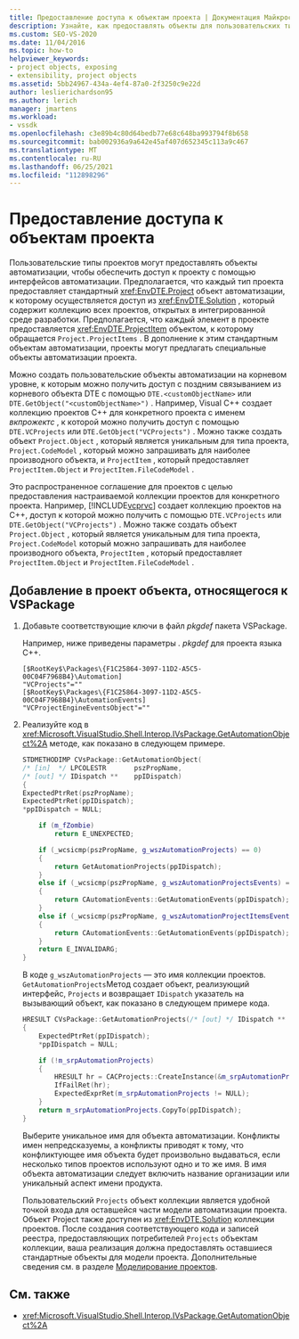 ```yaml
---
title: Предоставление доступа к объектам проекта | Документация Майкрософт
description: Узнайте, как предоставлять объекты для пользовательских типов проектов в Visual Studio, предоставляя объекты автоматизации, которые разрешают доступ к проекту с помощью интерфейсов автоматизации.
ms.custom: SEO-VS-2020
ms.date: 11/04/2016
ms.topic: how-to
helpviewer_keywords:
- project objects, exposing
- extensibility, project objects
ms.assetid: 5bb24967-434a-4ef4-87a0-2f3250c9e22d
author: leslierichardson95
ms.author: lerich
manager: jmartens
ms.workload:
- vssdk
ms.openlocfilehash: c3e89b4c80d64bedb77e68c648ba993794f8b658
ms.sourcegitcommit: bab002936a9a642e45af407d652345c113a9c467
ms.translationtype: MT
ms.contentlocale: ru-RU
ms.lasthandoff: 06/25/2021
ms.locfileid: "112898296"
---
```

# <a name="expose-project-objects"></a>Предоставление доступа к объектам проекта

Пользовательские типы проектов могут предоставлять объекты автоматизации, чтобы обеспечить доступ к проекту с помощью интерфейсов автоматизации. Предполагается, что каждый тип проекта предоставляет стандартный <xref:EnvDTE.Project> объект автоматизации, к которому осуществляется доступ из <xref:EnvDTE.Solution> , который содержит коллекцию всех проектов, открытых в интегрированной среде разработки. Предполагается, что каждый элемент в проекте предоставляется <xref:EnvDTE.ProjectItem> объектом, к которому обращается `Project.ProjectItems` . В дополнение к этим стандартным объектам автоматизации, проекты могут предлагать специальные объекты автоматизации проекта.

Можно создать пользовательские объекты автоматизации на корневом уровне, к которым можно получить доступ с поздним связыванием из корневого объекта DTE с помощью `DTE.<customObjectName>` или `DTE.GetObject("<customObjectName>")` . Например, Visual C++ создает коллекцию проектов C++ для конкретного проекта с именем *вкпрожектс* , к которой можно получить доступ с помощью `DTE.VCProjects` или `DTE.GetObject("VCProjects")` . Можно также создать объект `Project.Object` , который является уникальным для типа проекта, `Project.CodeModel` , который можно запрашивать для наиболее производного объекта, и `ProjectItem` , который предоставляет `ProjectItem.Object` и `ProjectItem.FileCodeModel` .

Это распространенное соглашение для проектов с целью предоставления настраиваемой коллекции проектов для конкретного проекта. Например, [!INCLUDE[vcprvc](../../code-quality/includes/vcprvc_md.md)] создает коллекцию проектов на C++, доступ к которой можно получить с помощью `DTE.VCProjects` или `DTE.GetObject("VCProjects")` . Можно также создать объект `Project.Object` , который является уникальным для типа проекта, `Project.CodeModel` который можно запрашивать для наиболее производного объекта, `ProjectItem` , который предоставляет `ProjectItem.Object` и `ProjectItem.FileCodeModel` .

## <a name="to-contribute-a-vspackage-specific-object-for-a-project"></a>Добавление в проект объекта, относящегося к VSPackage

1. Добавьте соответствующие ключи в файл *pkgdef* пакета VSPackage.

     Например, ниже приведены параметры *. pkgdef* для проекта языка C++.

    ```
    [$RootKey$\Packages\{F1C25864-3097-11D2-A5C5-00C04F7968B4}\Automation]
    "VCProjects"=""
    [$RootKey$\Packages\{F1C25864-3097-11D2-A5C5-00C04F7968B4}\AutomationEvents]
    "VCProjectEngineEventsObject"=""
    ```

2. Реализуйте код в <xref:Microsoft.VisualStudio.Shell.Interop.IVsPackage.GetAutomationObject%2A> методе, как показано в следующем примере.

    ```cpp
    STDMETHODIMP CVsPackage::GetAutomationObject(
    /* [in]  */ LPCOLESTR       pszPropName,
    /* [out] */ IDispatch **    ppIDispatch)
    {
    ExpectedPtrRet(pszPropName);
    ExpectedPtrRet(ppIDispatch);
    *ppIDispatch = NULL;

        if (m_fZombie)
            return E_UNEXPECTED;

        if (_wcsicmp(pszPropName, g_wszAutomationProjects) == 0)
        {
            return GetAutomationProjects(ppIDispatch);
        }
        else if (_wcsicmp(pszPropName, g_wszAutomationProjectsEvents) == 0)
        {
            return CAutomationEvents::GetAutomationEvents(ppIDispatch);
        }
        else if (_wcsicmp(pszPropName, g_wszAutomationProjectItemsEvents) == 0)
        {
            return CAutomationEvents::GetAutomationEvents(ppIDispatch);
        }
        return E_INVALIDARG;
    }
    ```

     В коде `g_wszAutomationProjects` — это имя коллекции проектов. `GetAutomationProjects`Метод создает объект, реализующий интерфейс, `Projects` и возвращает `IDispatch` указатель на вызывающий объект, как показано в следующем примере кода.

    ```cpp
    HRESULT CVsPackage::GetAutomationProjects(/* [out] */ IDispatch ** ppIDispatch)
    {
        ExpectedPtrRet(ppIDispatch);
        *ppIDispatch = NULL;

        if (!m_srpAutomationProjects)
        {
            HRESULT hr = CACProjects::CreateInstance(&m_srpAutomationProjects);
            IfFailRet(hr);
            ExpectedExprRet(m_srpAutomationProjects != NULL);
        }
        return m_srpAutomationProjects.CopyTo(ppIDispatch);
    }
    ```

     Выберите уникальное имя для объекта автоматизации. Конфликты имен непредсказуемы, а конфликты приводят к тому, что конфликтующее имя объекта будет произвольно выдаваться, если несколько типов проектов используют одно и то же имя. В имя объекта автоматизации следует включить название организации или уникальный аспект имени продукта.

     Пользовательский `Projects` объект коллекции является удобной точкой входа для оставшейся части модели автоматизации проекта. Объект Project также доступен из <xref:EnvDTE.Solution> коллекции проектов. После создания соответствующего кода и записей реестра, предоставляющих потребителей `Projects` объектам коллекции, ваша реализация должна предоставлять оставшиеся стандартные объекты для модели проекта. Дополнительные сведения см. в разделе [Моделирование проектов](../../extensibility/internals/project-modeling.md).

## <a name="see-also"></a>См. также

- <xref:Microsoft.VisualStudio.Shell.Interop.IVsPackage.GetAutomationObject%2A>
